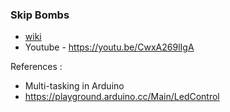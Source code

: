 ### Skip Bombs 
- [wiki](https://github.com/I2NhbmloZWxweW91/Arduino-Code-Snippets/wiki/SkipBombs-Game)
- Youtube - https://youtu.be/CwxA269lIgA

References :
- Multi-tasking in Arduino
- https://playground.arduino.cc/Main/LedControl
